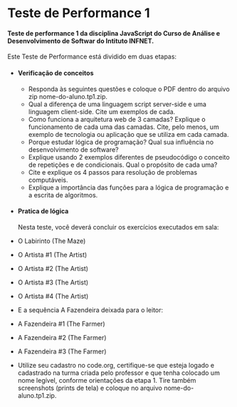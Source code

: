 # Teste de Performance 1

#### Teste de performance 1 da disciplina JavaScript do Curso de Análise e Desenvolvimento de Softwar do Intituto INFNET.

<p>Este Teste de Performance está dividido em duas etapas:</p>

 - #### Verificação de conceitos
     - Responda às seguintes questões e coloque o PDF dentro do arquivo zip nome-do-aluno.tp1.zip.
     - Qual a diferença de uma linguagem script server-side e uma linguagem client-side. Cite um exemplos de cada.
     - Como funciona a arquitetura web de 3 camadas? Explique o funcionamento de cada uma das camadas. Cite, pelo menos, um exemplo de tecnologia ou aplicação que se utiliza em cada camada.
     - Porque estudar lógica de programação? Qual sua influência no desenvolvimento de software?
     - Explique usando 2 exemplos diferentes de pseudocódigo o conceito de repetições e de condicionais. Qual o propósito de cada uma?
     - Cite e explique os 4 passos para resolução de problemas computáveis.
     - Explique a importância das funções para a lógica de programação e a escrita de algoritmos.
 - #### Pratica de lógica
    <p>Nesta teste, você deverá concluir os exercícios executados em sala: </p>

 - O Labirinto (The Maze)
 - O Artista #1 (The Artist)
 - O Artista #2 (The Artist)
 - O Artista #3 (The Artist)
 - O Artista #4 (The Artist)
 - E a sequência A Fazendeira deixada para o leitor:

 - A Fazendeira #1 (The Farmer)
 - A Fazendeira #2 (The Farmer)
 - A Fazendeira #3 (The Farmer)
 - Utilize seu cadastro no code.org, certifique-se que esteja logado e cadastrado na turma criada  pelo professor e que tenha colocado um nome legível, conforme orientações da etapa 1. Tire também screenshots (prints de tela) e coloque no arquivo nome-do-aluno.tp1.zip.
